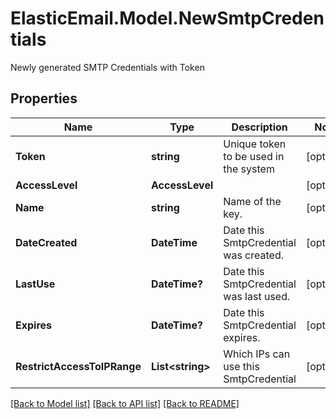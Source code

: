 # ElasticEmail.Model.NewSmtpCredentials
Newly generated SMTP Credentials with Token

## Properties

Name | Type | Description | Notes
------------ | ------------- | ------------- | -------------
**Token** | **string** | Unique token to be used in the system | [optional] 
**AccessLevel** | **AccessLevel** |  | [optional] 
**Name** | **string** | Name of the key. | [optional] 
**DateCreated** | **DateTime** | Date this SmtpCredential was created. | [optional] 
**LastUse** | **DateTime?** | Date this SmtpCredential was last used. | [optional] 
**Expires** | **DateTime?** | Date this SmtpCredential expires. | [optional] 
**RestrictAccessToIPRange** | **List&lt;string&gt;** | Which IPs can use this SmtpCredential | [optional] 

[[Back to Model list]](../README.md#documentation-for-models) [[Back to API list]](../README.md#documentation-for-api-endpoints) [[Back to README]](../README.md)

